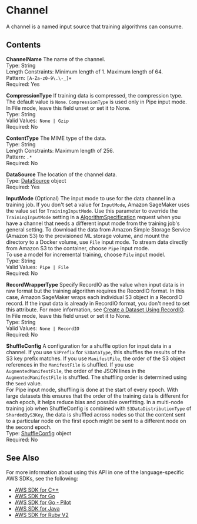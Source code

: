 # Channel<a name="API_Channel"></a>

A channel is a named input source that training algorithms can consume\. 

## Contents<a name="API_Channel_Contents"></a>

 **ChannelName**   <a name="SageMaker-Type-Channel-ChannelName"></a>
The name of the channel\.   
Type: String  
Length Constraints: Minimum length of 1\. Maximum length of 64\.  
Pattern: `[A-Za-z0-9\.\-_]+`   
Required: Yes

 **CompressionType**   <a name="SageMaker-Type-Channel-CompressionType"></a>
If training data is compressed, the compression type\. The default value is `None`\. `CompressionType` is used only in Pipe input mode\. In File mode, leave this field unset or set it to None\.  
Type: String  
Valid Values:` None | Gzip`   
Required: No

 **ContentType**   <a name="SageMaker-Type-Channel-ContentType"></a>
The MIME type of the data\.  
Type: String  
Length Constraints: Maximum length of 256\.  
Pattern: `.*`   
Required: No

 **DataSource**   <a name="SageMaker-Type-Channel-DataSource"></a>
The location of the channel data\.  
Type: [DataSource](API_DataSource.md) object  
Required: Yes

 **InputMode**   <a name="SageMaker-Type-Channel-InputMode"></a>
\(Optional\) The input mode to use for the data channel in a training job\. If you don't set a value for `InputMode`, Amazon SageMaker uses the value set for `TrainingInputMode`\. Use this parameter to override the `TrainingInputMode` setting in a [AlgorithmSpecification](API_AlgorithmSpecification.md) request when you have a channel that needs a different input mode from the training job's general setting\. To download the data from Amazon Simple Storage Service \(Amazon S3\) to the provisioned ML storage volume, and mount the directory to a Docker volume, use `File` input mode\. To stream data directly from Amazon S3 to the container, choose `Pipe` input mode\.  
To use a model for incremental training, choose `File` input model\.  
Type: String  
Valid Values:` Pipe | File`   
Required: No

 **RecordWrapperType**   <a name="SageMaker-Type-Channel-RecordWrapperType"></a>
Specify RecordIO as the value when input data is in raw format but the training algorithm requires the RecordIO format\. In this case, Amazon SageMaker wraps each individual S3 object in a RecordIO record\. If the input data is already in RecordIO format, you don't need to set this attribute\. For more information, see [Create a Dataset Using RecordIO](https://mxnet.incubator.apache.org/architecture/note_data_loading.html#data-format)\.   
In File mode, leave this field unset or set it to None\.  
Type: String  
Valid Values:` None | RecordIO`   
Required: No

 **ShuffleConfig**   <a name="SageMaker-Type-Channel-ShuffleConfig"></a>
A configuration for a shuffle option for input data in a channel\. If you use `S3Prefix` for `S3DataType`, this shuffles the results of the S3 key prefix matches\. If you use `ManifestFile`, the order of the S3 object references in the `ManifestFile` is shuffled\. If you use `AugmentedManifestFile`, the order of the JSON lines in the `AugmentedManifestFile` is shuffled\. The shuffling order is determined using the `Seed` value\.  
For Pipe input mode, shuffling is done at the start of every epoch\. With large datasets this ensures that the order of the training data is different for each epoch, it helps reduce bias and possible overfitting\. In a multi\-node training job when ShuffleConfig is combined with `S3DataDistributionType` of `ShardedByS3Key`, the data is shuffled across nodes so that the content sent to a particular node on the first epoch might be sent to a different node on the second epoch\.  
Type: [ShuffleConfig](API_ShuffleConfig.md) object  
Required: No

## See Also<a name="API_Channel_SeeAlso"></a>

For more information about using this API in one of the language\-specific AWS SDKs, see the following:
+  [AWS SDK for C\+\+](https://docs.aws.amazon.com/goto/SdkForCpp/sagemaker-2017-07-24/Channel) 
+  [AWS SDK for Go](https://docs.aws.amazon.com/goto/SdkForGoV1/sagemaker-2017-07-24/Channel) 
+  [AWS SDK for Go \- Pilot](https://docs.aws.amazon.com/goto/SdkForGoPilot/sagemaker-2017-07-24/Channel) 
+  [AWS SDK for Java](https://docs.aws.amazon.com/goto/SdkForJava/sagemaker-2017-07-24/Channel) 
+  [AWS SDK for Ruby V2](https://docs.aws.amazon.com/goto/SdkForRubyV2/sagemaker-2017-07-24/Channel) 